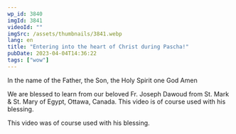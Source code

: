```yaml
---
wp_id: 3840
imgId: 3841
videoId: ""
imgSrc: /assets/thumbnails/3841.webp
lang: en
title: "Entering into the heart of Christ during Pascha!"
pubDate: 2023-04-04T14:36:22
tags: ["wow"]
---
```


<p>In the name of the Father, the Son, the Holy Spirit one God Amen</p>
<p>We are blessed to learn from our beloved Fr. Joseph Dawoud from St. Mark &amp; St. Mary of Egypt, Ottawa, Canada. This video is of course used with his blessing.</p>
<p>This video was of course used with his blessing.</p>
